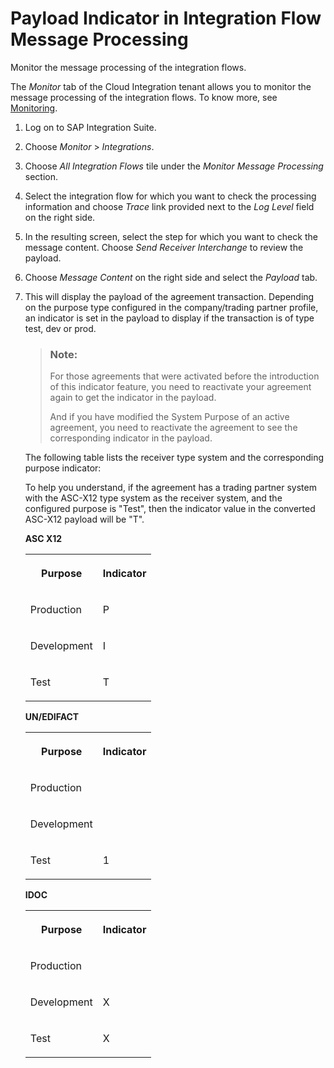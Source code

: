 <!-- loio7f322c0480e84ce390a130c50a8a18cb -->

# Payload Indicator in Integration Flow Message Processing

Monitor the message processing of the integration flows.

The *Monitor* tab of the Cloud Integration tenant allows you to monitor the message processing of the integration flows. To know more, see [Monitoring](https://help.sap.com/docs/CLOUD_INTEGRATION/368c481cd6954bdfa5d0435479fd4eaf/05446d0616d44e1daf821c273b69fcc6.html).

1.  Log on to SAP Integration Suite.
2.  Choose *Monitor* \> *Integrations*.
3.  Choose *All Integration Flows* tile under the *Monitor Message Processing* section.

4.  Select the integration flow for which you want to check the processing information and choose *Trace* link provided next to the *Log Level* field on the right side.
5.  In the resulting screen, select the step for which you want to check the message content. Choose *Send Receiver Interchange* to review the payload.
6.  Choose *Message Content* on the right side and select the *Payload* tab.
7.  This will display the payload of the agreement transaction. Depending on the purpose type configured in the company/trading partner profile, an indicator is set in the payload to display if the transaction is of type test, dev or prod.

    > ### Note:  
    > For those agreements that were activated before the introduction of this indicator feature, you need to reactivate your agreement again to get the indicator in the payload.
    > 
    > And if you have modified the System Purpose of an active agreement, you need to reactivate the agreement to see the corresponding indicator in the payload.

    The following table lists the receiver type system and the corresponding purpose indicator:

    To help you understand, if the agreement has a trading partner system with the ASC-X12 type system as the receiver system, and the configured purpose is "Test", then the indicator value in the converted ASC-X12 payload will be "T".

    **ASC X12**


    <table>
    <tr>
    <th valign="top">

    Purpose
    
    </th>
    <th valign="top">

    Indicator
    
    </th>
    </tr>
    <tr>
    <td valign="top">
    
    Production
    
    </td>
    <td valign="top">
    
    P
    
    </td>
    </tr>
    <tr>
    <td valign="top">
    
    Development
    
    </td>
    <td valign="top">
    
    I
    
    </td>
    </tr>
    <tr>
    <td valign="top">
    
    Test
    
    </td>
    <td valign="top">
    
    T
    
    </td>
    </tr>
    </table>
    
    **UN/EDIFACT**


    <table>
    <tr>
    <th valign="top">

    Purpose
    
    </th>
    <th valign="top">

    Indicator
    
    </th>
    </tr>
    <tr>
    <td valign="top">
    
    Production
    
    </td>
    <td valign="top">
    
     
    
    </td>
    </tr>
    <tr>
    <td valign="top">
    
    Development
    
    </td>
    <td valign="top">
    
     
    
    </td>
    </tr>
    <tr>
    <td valign="top">
    
    Test
    
    </td>
    <td valign="top">
    
    1
    
    </td>
    </tr>
    </table>
    
    **IDOC**


    <table>
    <tr>
    <th valign="top">

    Purpose
    
    </th>
    <th valign="top">

    Indicator
    
    </th>
    </tr>
    <tr>
    <td valign="top">
    
    Production
    
    </td>
    <td valign="top">
    
     
    
    </td>
    </tr>
    <tr>
    <td valign="top">
    
    Development
    
    </td>
    <td valign="top">
    
    X
    
    </td>
    </tr>
    <tr>
    <td valign="top">
    
    Test
    
    </td>
    <td valign="top">
    
    X
    
    </td>
    </tr>
    </table>
    

